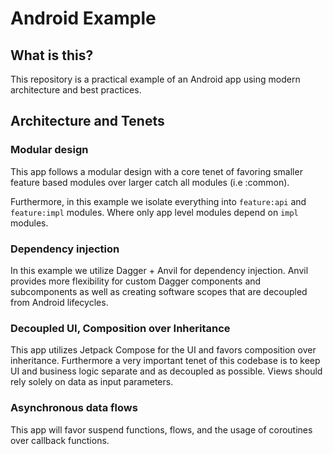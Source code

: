 # Android Example

## What is this? 

This repository is a practical example of an Android app using modern architecture and best
practices. 

## Architecture and Tenets

### Modular design

This app follows a modular design with a core tenet of favoring smaller feature based modules over 
larger catch all modules (i.e :common). 

Furthermore, in this example we isolate everything into `feature:api` and `feature:impl` modules. 
Where only app level modules depend on `impl` modules. 

### Dependency injection

In this example we utilize Dagger + Anvil for dependency injection. Anvil provides more flexibility
for custom Dagger components and subcomponents as well as creating software scopes that are decoupled 
from Android lifecycles.

### Decoupled UI, Composition over Inheritance

This app utilizes Jetpack Compose for the UI and favors composition over inheritance. Furthermore a 
very important tenet of this codebase is to keep UI and business logic separate and as decoupled as
possible. Views should rely solely on data as input parameters. 

### Asynchronous data flows

This app will favor suspend functions, flows, and the usage of coroutines over callback functions. 